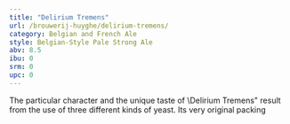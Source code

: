 ```yaml
---
title: "Delirium Tremens"
url: /brouwerij-huyghe/delirium-tremens/
category: Belgian and French Ale
style: Belgian-Style Pale Strong Ale
abv: 8.5
ibu: 0
srm: 0
upc: 0
---
```

The particular character and the unique taste of \Delirium Tremens\" result from the use of three different kinds of yeast. Its very original packing
